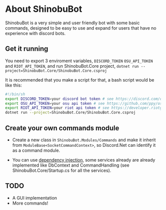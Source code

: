 # About ShinobuBot
ShinobuBot is a very simple and user friendly bot with some basic commands, designed to be easy to use and expand for users that have no experience with discord bots.

## Get it running
You need to export 3 enviroment variables, `DISCORD_TOKEN` `OSU_API_TOKEN` and `RIOT_API_TOKEN`, and run ShinobuBot.Core project, `dotnet run --project=ShinobuBot.Core/ShinobuBot.Core.csproj`

It is recommended that you make a script for that, a bash script would be like this:

```sh
#!/bin/sh
export DISCORD_TOKEN=your discord bot token # see https://discord.com/developers/docs/intro
export OSU_API_TOKEN=your osu api token # see https://github.com/ppy/osu-api/wiki
export RIOT_API_TOKEN=your riot api token # see https://developer.riotgames.com/
dotnet run --project=ShinobuBot.Core/ShinobuBot.Core.csproj
```

## Create your own commands module
- Create a new class in `ShinobuBot.Modules/Commands` and make it inherit from `ModuleBase<SocketCommandContext>`, so Discord.Net can identify it as a command module.

- You can use [dependency injection](https://www.tutorialsteacher.com/ioc/dependency-injection), some services already are already implemented like DbContext and CommandHandling (see ShinobuBot.Core/Startup.cs for all the services).

## TODO
* A GUI implementation
* More commands!
